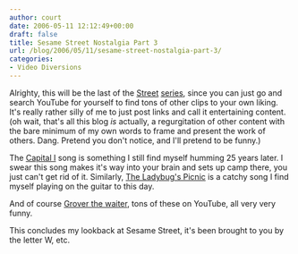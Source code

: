 ```yaml
---
author: court
date: 2006-05-11 12:12:49+00:00
draft: false
title: Sesame Street Nostalgia Part 3
url: /blog/2006/05/11/sesame-street-nostalgia-part-3/
categories:
- Video Diversions
---
```


Alrighty, this will be the last of the [Street](http://www.vallentyne.com/blog/archives/2006/05/sesame_street_n.html) [series](http://www.vallentyne.com/blog/archives/2006/05/sesame_street_n_1.html), since you can just go and search YouTube for yourself to find tons of other clips to your own liking.  It's really rather silly of me to just post links and call it entertaining content.  (oh wait, that's all this blog _is_ actually, a regurgitation of other content with the bare minimum of my own words to frame and present the work of others.  Dang.  Pretend you don't notice, and I'll pretend to be funny.)

The [Capital I](http://www.youtube.com/watch?v=_InFRdJGHFk) song is something I still find myself humming 25 years later.  I swear this song makes it's way into your brain and sets up camp there, you just can't get rid of it.  Similarly, [The Ladybug's Picnic](http://www.youtube.com/watch?v=Xr8vUTm64h0) is a catchy song I find myself playing on the guitar to this day.

And of course [Grover the waiter](http://www.youtube.com/watch?v=0GOGNE0nWHk), tons of these on YouTube, all very very funny.

This concludes my lookback at Sesame Street, it's been brought to you by the letter W, etc.
